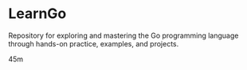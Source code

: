 # LearnGo
Repository for exploring and mastering the Go programming language through hands-on practice, examples, and projects.

45m
